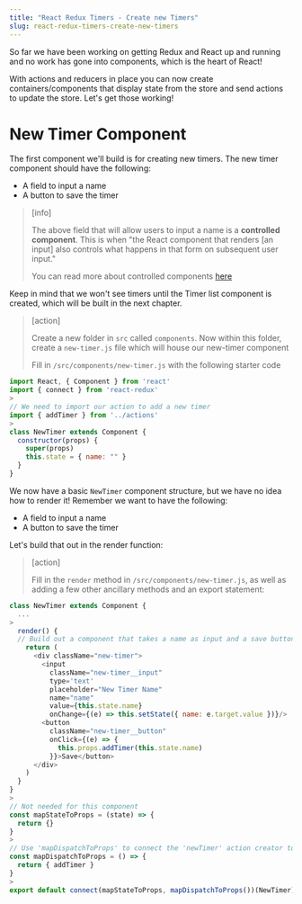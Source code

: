 ```yaml
---
title: "React Redux Timers - Create new Timers"
slug: react-redux-timers-create-new-timers
---
```


So far we have been working on getting Redux and React up and
running and no work has gone into components, which is the heart of React!

With actions and reducers in place you can now create
containers/components that display state from the store and
send actions to update the store. Let's get those working!

# New Timer Component

The first component we'll build is for creating new timers. The new timer component should have the following:

- A field to input a name
- A button to save the timer

> [info]
>
> The above field that will allow users to input a name is a **controlled component**. This is when "the React component that renders [an input] also controls what happens in that form on subsequent user input."
>
> You can read more about controlled components [here](https://reactjs.org/docs/forms.html#controlled-components)

Keep in mind that we won't see timers until the Timer list component is created, which will be built in the next chapter.

> [action]
>
> Create a new folder in `src` called `components`. Now within this folder, create a `new-timer.js` file which will house our new-timer component
>
> Fill in `/src/components/new-timer.js` with the following starter code
>
```js
import React, { Component } from 'react'
import { connect } from 'react-redux'
>
// We need to import our action to add a new timer
import { addTimer } from '../actions'
>
class NewTimer extends Component {
  constructor(props) {
    super(props)
    this.state = { name: "" }
  }
}
```

We now have a basic `NewTimer` component structure, but we have no idea how to render it! Remember we want to have the following:

- A field to input a name
- A button to save the timer

Let's build that out in the render function:

> [action]
>
> Fill in the `render` method in `/src/components/new-timer.js`, as well as adding a few other ancillary methods and an export statement:
>
```js
class NewTimer extends Component {
  ...
>
  render() {
  // Build out a component that takes a name as input and a save button to save the timer
    return (
      <div className="new-timer">
        <input
          className="new-timer__input"
          type='text'
          placeholder="New Timer Name"
          name="name"
          value={this.state.name}
          onChange={(e) => this.setState({ name: e.target.value })}/>
        <button
          className="new-timer__button"
          onClick={(e) => {
            this.props.addTimer(this.state.name)
          }}>Save</button>
      </div>
    )
  }
}
>
// Not needed for this component
const mapStateToProps = (state) => {
  return {}
}
>
// Use 'mapDispatchToProps' to connect the 'newTimer' action creator to this component. Here is a stub for the component:
const mapDispatchToProps = () => {
  return { addTimer }
}
>
export default connect(mapStateToProps, mapDispatchToProps())(NewTimer)
```
